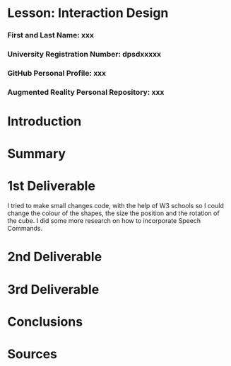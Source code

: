 # Lesson: Interaction Design

### First and Last Name: xxx
### University Registration Number: dpsdxxxxx
### GitHub Personal Profile: xxx
### Augmented Reality Personal Repository: xxx

# Introduction

# Summary


# 1st Deliverable
I tried to make small changes code, with the help of W3 schools so I could change the colour of the shapes, the size the position and the rotation of the cube. I did some more research on how to incorporate Speech Commands.


# 2nd Deliverable


# 3rd Deliverable 


# Conclusions


# Sources
